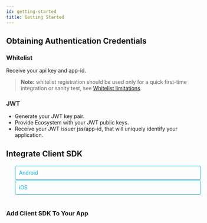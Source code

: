 ```yaml
---
id: getting-started
title: Getting Started
---
```


## Obtaining Authentication Credentials

### Whitelist

Receive your api key and app-id.

> **Note:** whitelist registration should be used only for a quick first-time integration or sanity test, see [Whitelist limitations](jwt#WhitelistNote).

### JWT

* Generate your JWT key pair.
* Provide Ecosystem with your JWT public keys.
* Receive your JWT issuer jss/app-id, that will uniquely identify your application.
  
## Integrate Client SDK

<div class="toggler">

  <ul role="tablist" >
    <li id="android" class="button-android" aria-selected="false" role="tab" tabindex="0" aria-controls="androidtab" onclick="displayTab('platform', 'android')">
      Android
    </li>
    <li id="ios" class="button-ios" aria-selected="false" role="tab" tabindex="-1" aria-controls="iostab" onclick="displayTab('platform', 'ios')">
      iOS
    </li>   
  </ul>
</div>
</br>

### Add Client SDK To Your App

<block class="android" />

Add the following lines to your project module's ```build.gradle``` file.
```gradle
 repositories {
     ...
     maven {
         url 'https://jitpack.io'
     }
 }
```
Add the following lines to the app module's ```build.gradle``` file.

```gradle
 dependencies {
     ...
     implementation 'com.github.kinfoundation:kin-ecosystem-android-sdk:<latest_version>'
 }
```

latest version can be found in [github releases](https://github.com/kinecosystem/kin-devplatform-android/releases).

<block class="ios" />

The fastest way to get started with the sdk is with cocoapods (>= 1.4.0).
```
pod 'KinDevPlatform', '<latest release>'
```
latest version can be found in [github releases](https://github.com/kinecosystem/kin-devplatform-ios/releases)

> Notice for apps using swift 3.2: the pod installation will change your project's swift version target to 4.0  
> This is because the sdk uses swift 4.0, and cocoapods force the pod's swift version on the project. For now, you can manually change your project's swift version in the build setting. A better solution will be available soon.

<block class="ios android" />
## Initializing The SDK

### Generating Registration JWT

The first step for Initializing the SDK is to build a [registration JWT token](jwt#RegisterPayload) at application server side, The fastest way for building JWT tokens is to use the [JWT Service](jwt-service).  
Once you have the JWT Service set up, perform a [Register query](jwt-service#Register),
the service will response with the generated signed JWT token, your app should be able to request this JWT generation on demand when SDK initialization is needed at the client side.

### Initialize Client SDK

<block class="android" />

Call ```Kin.start(…)```, passing the android context, the desired environment (playground/production) and your chosen authentication credentials (either whitelist or JWT credentials).

#### Whitelist:

```java
whitelistData = new WhitelistData(<userID>, <appID>, <apiKey>);
try {
   Kin.start(getApplicationContext(), whitelistData,
             Environment.getPlayground());
} 
catch (ClientException | BlockchainException e) {
   // Handle exception…
}
```

userID - your application unique identifier for the user  
appID - your application unique identifier as provided by Kin.  
apiKey - your secret apiKey as provided by Kin.

#### JWT:

Request a registration JWT from your server, once the client received this token, you can now start the sdk using this token.
```java
try {
    String registrationJWT = getRegistrationJwtFromServer();
    Kin.start(getApplicationContext(), registrationJWT, Environment.getPlayground());
}
catch (ClientException | BlockchainException e) {
   // Handle exception…
}
```

<block class="ios" />


Call ```Kin.shared.start(...)```, passing the desired environment (playground/production) and your chosen authentication credentials (either whitelist or JWT credentials).

#### Whitelist:

```swift
Kin.shared.start(userId: "myUserId", apiKey: "myAppKey", appId: "myAppId", environment: .playground)
```

userID - your application unique identifier for the user  
appID - your application unique identifier as provided by Kin.  
apiKey - your secret apiKey as provided by Kin.

#### jwt:

Request a registration JWT from your server, once the client received this token, you can now start the sdk using this token.

```swift
Kin.shared.start(userId: "myUserId", jwt: registrationJWT, environment: .playground)
```

<block class="ios android" />

This will create the stack needed for running the SDK, All account creation and activation is handled for you by the sdk.  
Because blockchain onboarding might take a few seconds, It is strongly recommended to call this function as soon as you can provide a user id.

### Launching The Marketplace

The final stage for activating a user is to launch the marketplace UI.  
In the first time the SDK is used, the user must accept the Terms of Service before doing any earn/spend opportunity.

<block class="android" />

For launching the Kin Marketplace offer wall, use `launchMarketplace` with an `Activity` object.

```java
try {
    Kin.launchMarketplace(activity);
        System.out.println("Public address : " + Kin.getPublicAddress());
} catch (ClientException e) {
    // handle exception...
}
```
<block class="ios">

To launch the Kin Marketplace offer wall, from a viewController, simply call:

```swift
Kin.shared.launchMarketplace(from: self)
```

<script>
  function displayTab(type, value) {
    var container = document.getElementsByTagName('block')[0].parentNode;
    container.className = 'display-' + type + '-' + value + ' ' +
      container.className.replace(RegExp('display-' + type + '-[a-z]+ ?'), '');
  }
  function convertBlocks() {
    // Convert <div>...<span><block /></span>...</div>
    // Into <div>...<block />...</div>
    var blocks = document.querySelectorAll('block');
    for (var i = 0; i < blocks.length; ++i) {
      var block = blocks[i];
      var span = blocks[i].parentNode;
      var container = span.parentNode;
      container.insertBefore(block, span);
      container.removeChild(span);
    }
    // Convert <div>...<block />content<block />...</div>
    // Into <div>...<block>content</block><block />...</div>
    blocks = document.querySelectorAll('block');
    for (var i = 0; i < blocks.length; ++i) {
      var block = blocks[i];
      while (
        block.nextSibling &&
        block.nextSibling.tagName !== 'BLOCK'
      ) {
        block.appendChild(block.nextSibling);
      }
    }
  }
  function guessPlatformAndOS() {
    if (!document.querySelector('block')) {
      return;
    }
    // If we are coming to the page with a hash in it (i.e. from a search, for example), try to get
    // us as close as possible to the correct platform and dev os using the hashtag and block walk up.
    var foundHash = false;
    if (
      window.location.hash !== '' &&
      window.location.hash !== 'content'
    ) {
      // content is default
      var hashLinks = document.querySelectorAll(
        'a.hash-link'
      );
      for (
        var i = 0;
        i < hashLinks.length && !foundHash;
        ++i
      ) {
        if (hashLinks[i].hash === window.location.hash) {
          var parent = hashLinks[i].parentElement;
          while (parent) {
            if (parent.tagName === 'BLOCK') {
              // Could be more than one target os and dev platform, but just choose some sort of order
              // of priority here.
              // Target Platform
              if (parent.className.indexOf('ios') > -1) {
                displayTab('platform', 'ios');
                foundHash = true;
              } else if (
                parent.className.indexOf('android') > -1
              ) {
                displayTab('platform', 'android');
                foundHash = true;
              } else {
                break;
              }
            }
            parent = parent.parentElement;
          }
        }
      }
    }
    // Do the default if there is no matching hash
    if (!foundHash) {
      var isMac = navigator.platform === 'MacIntel';
      var isWindows = navigator.platform === 'Win32';
      displayTab('platform', isMac ? 'ios' : 'android');
    }
  }
  convertBlocks();
  guessPlatformAndOS();
</script>

<style>
  .toggler li {
    display: inline-block;
    position: relative;
    top: 1px;
    padding: 10px;
    margin: 0px 2px 0px 2px;
    border: 1px solid #05A5D1;
    border-bottom-color: transparent;
    border-radius: 3px 3px 0px 0px;
    color: #05A5D1;
    background-color: transparent;
    font-size: 0.99em;
    cursor: pointer;
  }
  .toggler li:first-child {
    margin-left: 0;
  }
  .toggler li:last-child {
    margin-right: 0;
  }
  .toggler ul {
    width: 100%;
    display: inline-block;
    list-style-type: none;
    margin: 0;
    border-bottom: 1px solid #05A5D1;
    cursor: default;
  }
  @media screen and (max-width: 960px) {
    .toggler li,
    .toggler li:first-child,
    .toggler li:last-child {
      display: block;
      border-bottom-color: #05A5D1;
      border-radius: 3px;
      margin: 2px 0px 2px 0px;
    }
    .toggler ul {
      border-bottom: 0;
    }
  }
  .toggler a {
    display: inline-block;
    padding: 10px 5px;
    margin: 2px;
    border: 1px solid #05A5D1;
    border-radius: 3px;
    text-decoration: none !important;
  }
  .display-platform-ios .toggler .button-ios,
  .display-platform-android .toggler .button-android {
    background-color: #05A5D1;
    color: white;
  }
  block { display: none; }
  .display-platform-ios .ios,
  .display-platform-android .android {
    display: block;
  }
</style>